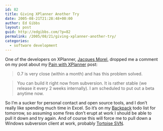 ```yaml
---
id: 82
title: Giving XPlanner Another Try
date: 2005-08-21T21:28:48+00:00
author: Ed Gibbs
layout: post
guid: http://edgibbs.com/?p=82
permalink: /2005/08/21/giving-xplanner-another-try/
categories:
  - software development
---
```

One of the developers on XPlanner, [Jacques Morel](http://docs.codehaus.org/display/~jacmorel), dropped me a comment on my post about my [Pain with XPlanner](http://edgibbs.com/2005/08/13/pain-with-xplanner/) post:

> 0.7 is very close (within a month) and has this problem solved.
  
> You can build it right now from subversion. It is rather stable (we release it every 2 weeks internally). I am scheduled to put out a beta anytime now.

So I&#8217;m a sucker for personal contact and open source tools, and I don&#8217;t really like spending much time in Excel. So it&#8217;s on my [Backpack](http://www.backpackit.com/) todo list for tomorrow, so assuming some fires don&#8217;t erupt at work I should be able to pull it down and try again. And of course this will force me to pull down a Windows subversion client at work, probably [Tortoise SVN](http://tortoisesvn.tigris.org/).